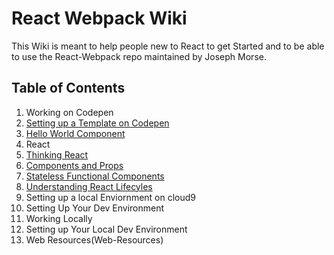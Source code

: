 # React Webpack Wiki

This Wiki is meant to help people new to React to get Started and to be able to
use the React-Webpack repo maintained by Joseph Morse.

## Table of Contents

1. Working on Codepen
  1. [Setting up a Template on Codepen](Setting-up-a-Template-on-Codepen)
  2. [Hello World Component](Hello-World-Component)
2. React
  1. [Thinking React](Thinking-React)
  2. [Components and Props](Components-and-Props)
  3. [Stateless Functional Components](Stateless-Functional-Components)
  4. [Understanding React Lifecyles](Understanding-React-Lifecycles)
3. Setting up a local Enviornment on cloud9
  1. Setting Up Your Dev Environment
4. Working Locally
  1. Setting up Your Local Dev Environment
4. Web Resources(Web-Resources)
